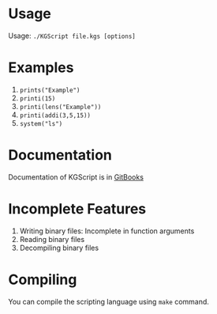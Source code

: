 # Usage
Usage: `./KGScript file.kgs [options]`
# Examples
1. `prints("Example")`
2. `printi(15)`
3. `printi(lens("Example"))`
4. `printi(addi(3,5,15))`
5. `system("ls")`
# Documentation
Documentation of KGScript is in [GitBooks](https://ariankg.gitbook.io/kgscript-documentation/ "KGScript Documentation")
# Incomplete Features
1. Writing binary files: Incomplete in function arguments
2. Reading binary files
3. Decompiling binary files
# Compiling
You can compile the scripting language using `make` command.
